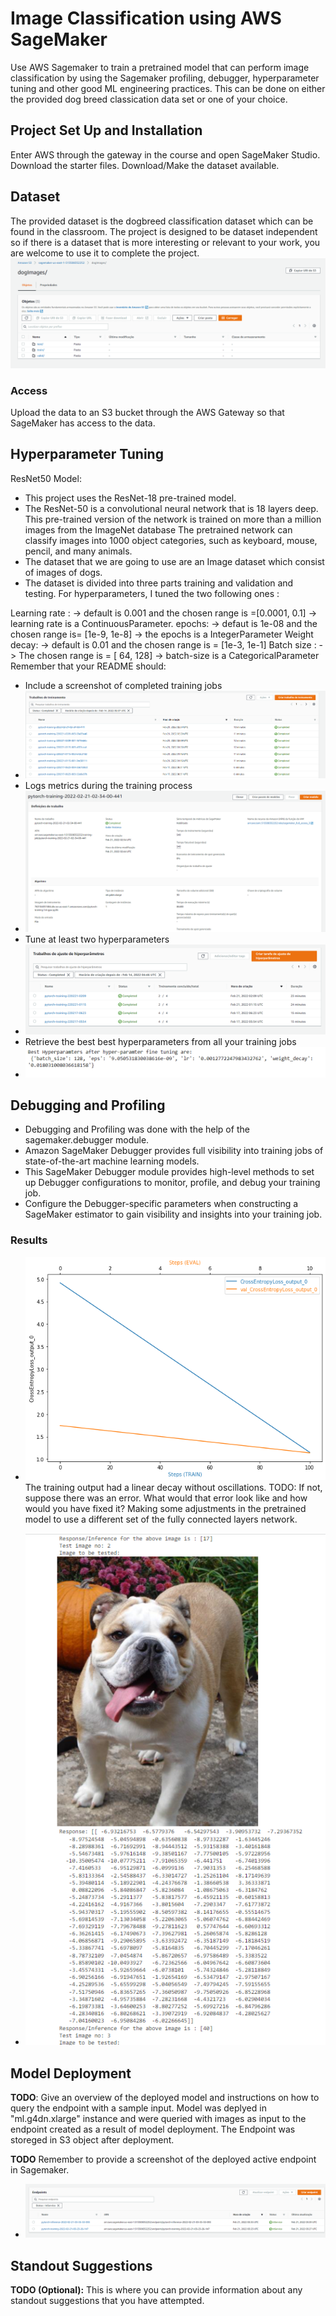 # Image Classification using AWS SageMaker

Use AWS Sagemaker to train a pretrained model that can perform image classification by using the Sagemaker profiling, debugger, hyperparameter tuning and other good ML engineering practices. This can be done on either the provided dog breed classication data set or one of your choice.

## Project Set Up and Installation
Enter AWS through the gateway in the course and open SageMaker Studio. 
Download the starter files.
Download/Make the dataset available. 

## Dataset
The provided dataset is the dogbreed classification dataset which can be found in the classroom.
The project is designed to be dataset independent so if there is a dataset that is more interesting or relevant to your work, you are welcome to use it to complete the project.
![dataset](https://github.com/6abi/Image-Classification-using-AWS-SageMaker---computer-vision-nlp/blob/main/prints/dataset.PNG)

### Access
Upload the data to an S3 bucket through the AWS Gateway so that SageMaker has access to the data. 

## Hyperparameter Tuning
ResNet50 Model:

* This project uses the ResNet-18 pre-trained model.
* The ResNet-50 is a convolutional neural network that is 18 layers deep. This pre-trained version of the network is trained on more than a million images from the ImageNet database The pretrained network can classify images into 1000 object categories, such as keyboard, mouse, pencil, and many animals.
* The dataset that we are going to use are an Image dataset which consist of images of dogs.
* The dataset is divided into three parts training and validation and testing.
For hyperparameters, I tuned the two following ones :

Learning rate : -> default is 0.001 and the chosen range is =[0.0001, 0.1] -> learning rate is a ContinuousParameter.
epochs: -> defaut is 1e-08 and the chosen range is= [1e-9, 1e-8] -> the epochs is a IntegerParameter
Weight decay: -> default is 0.01 and the chosen range is = [1e-3, 1e-1]
Batch size : -> The chosen range is = [ 64, 128] -> batch-size is a CategoricalParameter
Remember that your README should:
- Include a screenshot of completed training jobs
- ![jobs](https://github.com/6abi/Image-Classification-using-AWS-SageMaker---computer-vision-nlp/blob/main/prints/jobs.PNG)
- Logs metrics during the training process
- ![log_metric](https://github.com/6abi/Image-Classification-using-AWS-SageMaker---computer-vision-nlp/blob/main/prints/log_training.PNG)
- Tune at least two hyperparameters
- ![turning](https://github.com/6abi/Image-Classification-using-AWS-SageMaker---computer-vision-nlp/blob/main/prints/training_job.PNG)
- Retrieve the best best hyperparameters from all your training jobs
- ![best_hyper](https://github.com/6abi/Image-Classification-using-AWS-SageMaker---computer-vision-nlp/blob/main/prints/hyperparameters.PNG)
## Debugging and Profiling
 - Debugging and Profiling was done with the help of the sagemaker.debugger module.
 - Amazon SageMaker Debugger provides full visibility into training jobs of state-of-the-art machine learning models.
 - This SageMaker Debugger module provides high-level methods to set up Debugger configurations to monitor, profile, and debug your training job.
 - Configure the Debugger-specific parameters when constructing a SageMaker estimator to gain visibility and insights into your training job.

### Results
- ![result](https://github.com/6abi/Image-Classification-using-AWS-SageMaker---computer-vision-nlp/blob/main/prints/result.png)
The training output had a linear decay without oscillations.
TODO: If not, suppose there was an error. What would that error look like and how would you have fixed it? Making some adjustments in the pretrained model to use a different set of the fully connected layers network.

- ![result - test model](https://github.com/6abi/Image-Classification-using-AWS-SageMaker---computer-vision-nlp/blob/main/prints/result_2.PNG)
## Model Deployment
**TODO**: Give an overview of the deployed model and instructions on how to query the endpoint with a sample input.
Model was deplyed in "ml.g4dn.xlarge" instance and were queried with images as input to the endpoint created as a result of model deployment. The Endpoint was storeged in S3 object after deployment.

**TODO** Remember to provide a screenshot of the deployed active endpoint in Sagemaker.
- ![endpoint](https://github.com/6abi/Image-Classification-using-AWS-SageMaker---computer-vision-nlp/blob/main/prints/endpoint.PNG)
## Standout Suggestions
**TODO (Optional):** This is where you can provide information about any standout suggestions that you have attempted.
